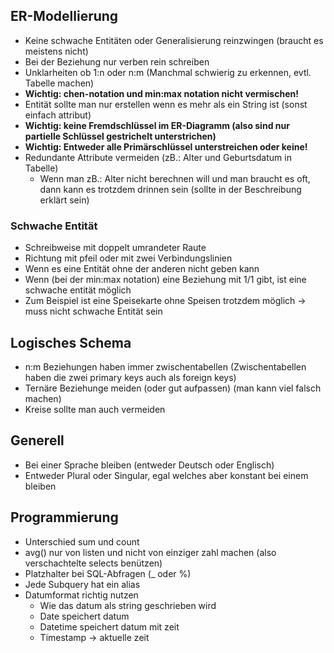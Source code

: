 ## ER-Modellierung
* Keine schwache Entitäten oder Generalisierung reinzwingen (braucht es meistens nicht)
* Bei der Beziehung nur verben rein schreiben
* Unklarheiten ob 1:n oder n:m (Manchmal schwierig zu erkennen, evtl. Tabelle machen)
* **Wichtig: chen-notation und min:max notation nicht vermischen!**
* Entität sollte man nur erstellen wenn es mehr als ein String ist (sonst einfach attribut)
* **Wichtig: keine Fremdschlüssel im ER-Diagramm (also sind nur partielle Schlüssel gestrichelt unterstrichen)**
* **Wichtig: Entweder alle Primärschlüssel unterstreichen oder keine!**
* Redundante Attribute vermeiden (zB.: Alter und Geburtsdatum in Tabelle)
	* Wenn man zB.: Alter nicht berechnen will und man braucht es oft, dann kann es trotzdem drinnen sein (sollte in der Beschreibung erklärt sein)

### Schwache Entität
* Schreibweise mit doppelt umrandeter Raute
* Richtung mit pfeil oder mit zwei Verbindungslinien
* Wenn es eine Entität ohne der anderen nicht geben kann
* Wenn (bei der min:max notation) eine Beziehung mit 1/1 gibt, ist eine schwache entität möglich
* Zum Beispiel ist eine Speisekarte ohne Speisen trotzdem möglich -> muss nicht schwache Entität sein

## Logisches Schema
* n:m Beziehungen haben immer zwischentabellen (Zwischentabellen haben die zwei primary keys auch als foreign keys)
* Ternäre Beziehunge meiden (oder gut aufpassen) (man kann viel falsch machen)
* Kreise sollte man auch vermeiden
  
## Generell  
* Bei einer Sprache bleiben (entweder Deutsch oder Englisch)
* Entweder Plural oder Singular, egal welches aber konstant bei einem bleiben


## Programmierung
* Unterschied sum und count
* avg() nur von listen und nicht von einziger zahl machen (also verschachtelte selects benützen)
* Platzhalter bei SQL-Abfragen (_ oder %)
* Jede Subquery hat ein alias
* Datumformat richtig nutzen
	* Wie das datum als string geschrieben wird
	* Date speichert datum
	* Datetime speichert datum mit zeit
	* Timestamp -> aktuelle zeit